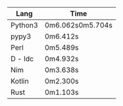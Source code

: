 Lang | Time
---|---
Python3 | 0m6.062s0m5.704s
pypy3 | 0m6.412s
Perl | 0m5.489s
D - ldc | 0m4.932s
Nim | 0m3.638s
Kotlin | 0m2.300s
Rust | 0m1.103s